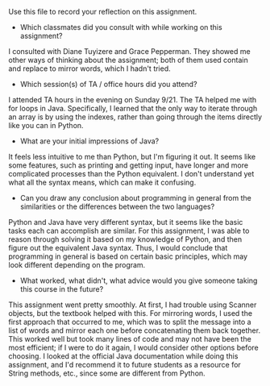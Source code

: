 Use this file to record your reflection on this assignment.

- Which classmates did you consult with while working on this assignment?

I consulted with Diane Tuyizere and Grace Pepperman. They showed me other ways of thinking about the assignment; both of them used contain and replace to mirror words, which I hadn't tried. 


- Which session(s) of TA / office hours did you attend?

I attended TA hours in the evening on Sunday 9/21. The TA helped me with for loops in Java. Specifically, I learned that the only way to iterate through an array is by using the indexes, rather than going through the items directly like you can in Python.


- What are your initial impressions of Java? 

It feels less intuitive to me than Python, but I'm figuring it out. It seems like some features, such as printing and getting input, have longer and more complicated processes than the Python equivalent. I don't understand yet what all the syntax means, which can make it confusing.


- Can you draw any conclusion about programming in general from the similarities or the differences between the two languages? 

Python and Java have very different syntax, but it seems like the basic tasks each can accomplish are similar. For this assignment, I was able to reason through solving it based on my knowledge of Python, and then figure out the equivalent Java syntax. Thus, I would conclude that programming in general is based on certain basic principles, which may look different depending on the program.


- What worked, what didn't, what advice would you give someone taking this course in the future?

This assignment went pretty smoothly. At first, I had trouble using Scanner objects, but the textbook helped with this. For mirroring words, I used the first approach that occurred to me, which was to split the message into a list of words and mirror each one before concatenating them back together. This worked well but took many lines of code and may not have been the most efficient; if I were to do it again, I would consider other options before choosing. I looked at the official Java documentation while doing this assignment, and I'd recommend it to future students as a resource for String methods, etc., since some are different from Python.